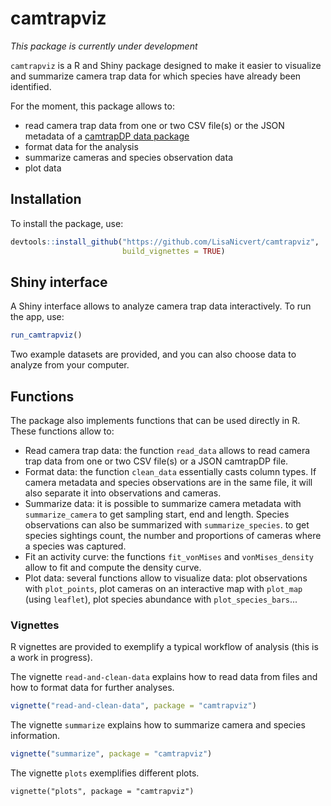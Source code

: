 # camtrapviz

*This package is currently under development*

`camtrapviz` is a R and Shiny package designed to make it easier to visualize and summarize camera trap data for which species have already been identified.

For the moment, this package allows to:

-   read camera trap data from one or two CSV file(s) or the JSON metadata of a [camtrapDP data package](https://tdwg.github.io/camtrap-dp/)
-   format data for the analysis
-   summarize cameras and species observation data
-   plot data

## Installation

To install the package, use:

``` r
devtools::install_github("https://github.com/LisaNicvert/camtrapviz", 
                         build_vignettes = TRUE)
```

## Shiny interface

A Shiny interface allows to analyze camera trap data interactively. To run the app, use:

``` r
run_camtrapviz()
```

Two example datasets are provided, and you can also choose data to analyze from your computer.

## Functions

The package also implements functions that can be used directly in R. These functions allow to:

-   Read camera trap data: the function `read_data` allows to read camera trap data from one or two CSV file(s) or a JSON camtrapDP file.
-   Format data: the function `clean_data` essentially casts column types. If camera metadata and species observations are in the same file, it will also separate it into observations and cameras.
-   Summarize data: it is possible to summarize camera metadata with `summarize_camera` to get sampling start, end and length. Species observations can also be summarized with `summarize_species`. to get species sightings count, the number and proportions of cameras where a species was captured.
-   Fit an activity curve: the functions `fit_vonMises` and `vonMises_density` allow to fit and compute the density curve.
-   Plot data: several functions allow to visualize data: plot observations with `plot_points`, plot cameras on an interactive map with `plot_map` (using `leaflet`), plot species abundance with `plot_species_bars`...

### Vignettes

R vignettes are provided to exemplify a typical workflow of analysis (this is a work in progress).

The vignette `read-and-clean-data` explains how to read data from files and how to format data for further analyses.

``` r
vignette("read-and-clean-data", package = "camtrapviz")
```

The vignette `summarize` explains how to summarize camera and species information.

``` r
vignette("summarize", package = "camtrapviz")
```

The vignette `plots` exemplifies different plots.

```{r}
vignette("plots", package = "camtrapviz")
```
